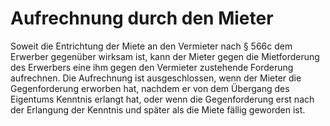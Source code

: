 # Aufrechnung durch den Mieter

Soweit die Entrichtung der Miete an den Vermieter nach § 566c dem Erwerber gegenüber wirksam ist, kann der Mieter gegen die Mietforderung des Erwerbers eine ihm gegen den Vermieter zustehende Forderung aufrechnen. Die Aufrechnung ist ausgeschlossen, wenn der Mieter die Gegenforderung erworben hat, nachdem er von dem Übergang des Eigentums Kenntnis erlangt hat, oder wenn die Gegenforderung erst nach der Erlangung der Kenntnis und später als die Miete fällig geworden ist. 

